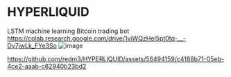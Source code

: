 # HYPERLIQUID
LSTM machine learning Bitcoin trading bot
https://colab.research.google.com/drive/1viWQzHeI5pt0tq-__-Dy7jwLk_FYe3So
![image](https://github.com/redm3/HYPERLIQUID/assets/56494159/923b2207-3796-42f4-a1ca-c360a6e52ba9)


https://github.com/redm3/HYPERLIQUID/assets/56494159/c4188b71-05eb-4ce2-aaab-c62940b23bd2

